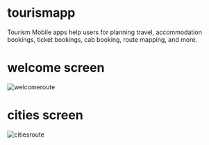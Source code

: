 # tourismapp
Tourism Mobile apps help users for planning travel, accommodation bookings, ticket bookings, cab booking, route mapping, and more.
# welcome screen
![welcomeroute](https://user-images.githubusercontent.com/124202145/221407546-33e0d08a-5dd8-4c6b-bd3c-86ef22189453.png)

# cities screen
![citiesroute](https://user-images.githubusercontent.com/124202145/221407777-7f9aaada-0c29-4811-a610-41dabc558231.png)


